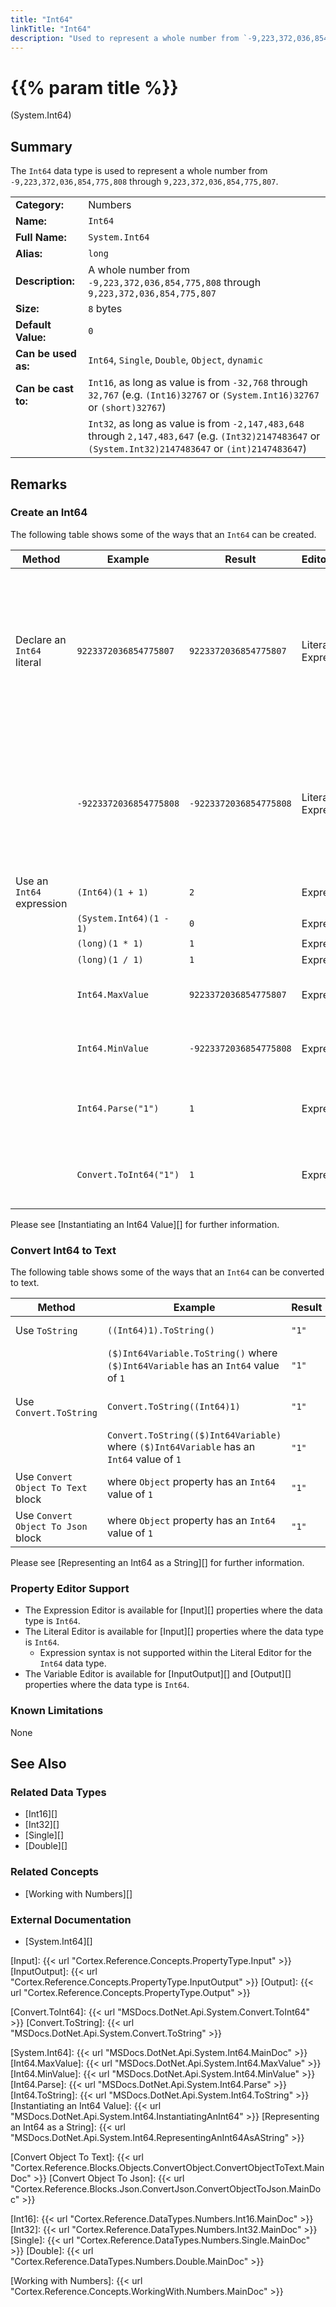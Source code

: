 ```yaml
---
title: "Int64"
linkTitle: "Int64"
description: "Used to represent a whole number from `-9,223,372,036,854,775,808` through `9,223,372,036,854,775,807`."
---
```


# {{% param title %}}

<p class="namespace">(System.Int64)</p>

## Summary

The `Int64` data type is used to represent a whole number from `-9,223,372,036,854,775,808` through `9,223,372,036,854,775,807`.

| | |
|-|-|
| **Category:**          | Numbers                                                                               |
| **Name:**              | `Int64`                                                                               |
| **Full Name:**         | `System.Int64`                                                                        |
| **Alias:**             | `long`                                                                                |
| **Description:**       | A whole number from `-9,223,372,036,854,775,808` through `9,223,372,036,854,775,807`  |
| **Size:**              | `8` bytes                                                                             |
| **Default Value:**     | `0`                                                                                   |
| **Can be used as:**    | `Int64`, `Single`, `Double`, `Object`, `dynamic`                                      |
| **Can be cast to:**    | `Int16`, as long as value is from `-32,768` through `32,767` (e.g. `(Int16)32767` or `(System.Int16)32767` or `(short)32767`)  |
|                        | `Int32`, as long as value is from `-2,147,483,648` through `2,147,483,647` (e.g. `(Int32)2147483647` or `(System.Int32)2147483647` or `(int)2147483647`)

## Remarks

### Create an Int64

The following table shows some of the ways that an `Int64` can be created.

| Method | Example | Result | Editor&nbsp;Support | Notes |
|-|-|-|-|-|
| Declare an `Int64` literal   | `9223372036854775807`  | `9223372036854775807`  | Literal, Expression | Positive, where value is greater than `2,147,483,647`. If it is between `0` and `2,147,483,647` it will only be an `Int64` if the property's data type is also `Int64`, otherwise it will be an `Int32`. |
|                              | `-9223372036854775808` | `-9223372036854775808` | Literal, Expression | Negative, where value is less than `-2,147,483,648`. If it is between `-2,147,483,648` and `0` it will only be an `Int64` if the property's data type is also `Int64`, otherwise it will be an `Int32`. |
| Use an `Int64` expression    | `(Int64)(1 + 1)`         | `2`              | Expression | Add |
|                              | `(System.Int64)(1 - 1)`  | `0`              | Expression | Subtract |
|                              | `(long)(1 * 1)`        | `1`              | Expression | Multiply |
|                              | `(long)(1 / 1)`        | `1`              | Expression | Divide |
|                              | `Int64.MaxValue`       | `9223372036854775807`  | Expression | Maximum value of an `Int64`. See [Int64.MaxValue][] |
|                              | `Int64.MinValue`       | `-9223372036854775808` | Expression | Minimum value of an `Int64`. See [Int64.MinValue][] |
|                              | `Int64.Parse("1")`     | `1`              | Expression | Attempts to parse text and convert it to an `Int64` value. See [Int64.Parse][] |
|                              | `Convert.ToInt64("1")` | `1`              | Expression | Attempts to convert text to an `Int64` value. See [Convert.ToInt64][] |

Please see [Instantiating an Int64 Value][] for further information.

### Convert Int64 to Text

The following table shows some of the ways that an `Int64` can be converted to text.

| Method | Example | Result | Editor&nbsp;Support | Notes |
|-|-|-|-|-|
| Use `ToString`                        | `((Int64)1).ToString()`                         | `"1"` | Expression | See [Int64.ToString][] |
|                                       | `($)Int64Variable.ToString()` where `($)Int64Variable` has an `Int64` value of `1`          | `"1"` | Expression |  See [Int64.ToString][] |
| Use `Convert.ToString`                | `Convert.ToString((Int64)1)`                  | `"1"` | Expression | See [Convert.ToString][] |
|                                       | `Convert.ToString(($)Int64Variable)` where `($)Int64Variable` has an `Int64` value of `1`          | `"1"` | Expression | See [Convert.ToString][] |
| Use `Convert Object To Text` block    | where `Object` property has an `Int64` value of `1`                | `"1"` | N/A | See [Convert Object To Text][] |
| Use `Convert Object To Json` block    | where `Object` property has an `Int64` value of `1`                | `"1"` | N/A | See [Convert Object To Json][] |

Please see [Representing an Int64 as a String][] for further information.

### Property Editor Support

* The Expression Editor is available for [Input][] properties where the data type is `Int64`.
* The Literal Editor is available for [Input][] properties where the data type is `Int64`.
  * Expression syntax is not supported within the Literal Editor for the `Int64` data type.
* The Variable Editor is available for [InputOutput][] and [Output][] properties where the data type is `Int64`.

### Known Limitations

None

## See Also

### Related Data Types

* [Int16][]
* [Int32][]
* [Single][]
* [Double][]

### Related Concepts

* [Working with Numbers][]

### External Documentation

* [System.Int64][]

[Input]: {{< url "Cortex.Reference.Concepts.PropertyType.Input" >}}
[InputOutput]: {{< url "Cortex.Reference.Concepts.PropertyType.InputOutput" >}}
[Output]: {{< url "Cortex.Reference.Concepts.PropertyType.Output" >}}

[Convert.ToInt64]: {{< url "MSDocs.DotNet.Api.System.Convert.ToInt64" >}}
[Convert.ToString]: {{< url "MSDocs.DotNet.Api.System.Convert.ToString" >}}

[System.Int64]: {{< url "MSDocs.DotNet.Api.System.Int64.MainDoc" >}}
[Int64.MaxValue]: {{< url "MSDocs.DotNet.Api.System.Int64.MaxValue" >}}
[Int64.MinValue]: {{< url "MSDocs.DotNet.Api.System.Int64.MinValue" >}}
[Int64.Parse]: {{< url "MSDocs.DotNet.Api.System.Int64.Parse" >}}
[Int64.ToString]: {{< url "MSDocs.DotNet.Api.System.Int64.ToString" >}}
[Instantiating an Int64 Value]: {{< url "MSDocs.DotNet.Api.System.Int64.InstantiatingAnInt64" >}}
[Representing an Int64 as a String]: {{< url "MSDocs.DotNet.Api.System.Int64.RepresentingAnInt64AsAString" >}}

[Convert Object To Text]: {{< url "Cortex.Reference.Blocks.Objects.ConvertObject.ConvertObjectToText.MainDoc" >}}
[Convert Object To Json]: {{< url "Cortex.Reference.Blocks.Json.ConvertJson.ConvertObjectToJson.MainDoc" >}}

[Int16]: {{< url "Cortex.Reference.DataTypes.Numbers.Int16.MainDoc" >}}
[Int32]: {{< url "Cortex.Reference.DataTypes.Numbers.Int32.MainDoc" >}}
[Single]: {{< url "Cortex.Reference.DataTypes.Numbers.Single.MainDoc" >}}
[Double]: {{< url "Cortex.Reference.DataTypes.Numbers.Double.MainDoc" >}}

[Working with Numbers]: {{< url "Cortex.Reference.Concepts.WorkingWith.Numbers.MainDoc" >}}
